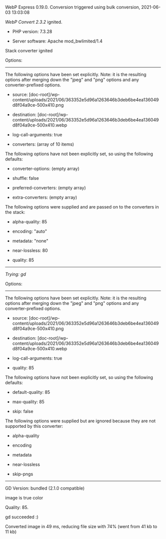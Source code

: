 WebP Express 0.19.0. Conversion triggered using bulk conversion, 2021-06-03 13:03:08

*WebP Convert 2.3.2*  ignited.
- PHP version: 7.3.28
- Server software: Apache mod_bwlimited/1.4

Stack converter ignited

Options:
------------
The following options have been set explicitly. Note: it is the resulting options after merging down the "jpeg" and "png" options and any converter-prefixed options.
- source: [doc-root]/wp-content/uploads/2021/06/363352e5d96a1263646b3deb6be4ea136049d8f04a9ce-500x410.png
- destination: [doc-root]/wp-content/uploads/2021/06/363352e5d96a1263646b3deb6be4ea136049d8f04a9ce-500x410.webp
- log-call-arguments: true
- converters: (array of 10 items)

The following options have not been explicitly set, so using the following defaults:
- converter-options: (empty array)
- shuffle: false
- preferred-converters: (empty array)
- extra-converters: (empty array)

The following options were supplied and are passed on to the converters in the stack:
- alpha-quality: 85
- encoding: "auto"
- metadata: "none"
- near-lossless: 80
- quality: 85
------------


*Trying: gd* 

Options:
------------
The following options have been set explicitly. Note: it is the resulting options after merging down the "jpeg" and "png" options and any converter-prefixed options.
- source: [doc-root]/wp-content/uploads/2021/06/363352e5d96a1263646b3deb6be4ea136049d8f04a9ce-500x410.png
- destination: [doc-root]/wp-content/uploads/2021/06/363352e5d96a1263646b3deb6be4ea136049d8f04a9ce-500x410.webp
- log-call-arguments: true
- quality: 85

The following options have not been explicitly set, so using the following defaults:
- default-quality: 85
- max-quality: 85
- skip: false

The following options were supplied but are ignored because they are not supported by this converter:
- alpha-quality
- encoding
- metadata
- near-lossless
- skip-pngs
------------

GD Version: bundled (2.1.0 compatible)
image is true color
Quality: 85. 
gd succeeded :)

Converted image in 49 ms, reducing file size with 74% (went from 41 kb to 11 kb)
